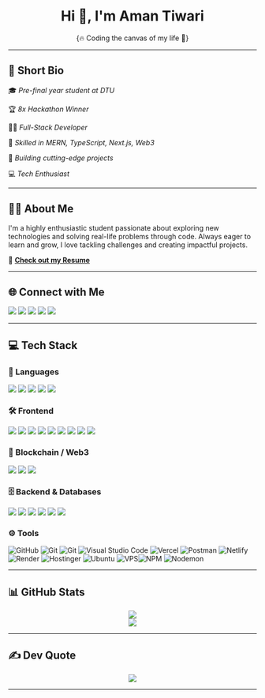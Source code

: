 <h1 align="center">Hi 👋, I'm Aman Tiwari</h1>
<p align="center">{🔥 Coding the canvas of my life 🧬}</p>

---

## 📍 Short Bio
🎓 *Pre-final year student at DTU*

🏆 *8x Hackathon Winner*

🧑‍💻 *Full-Stack Developer*

🦾 *Skilled in MERN, TypeScript, Next.js, Web3*

🚀 *Building cutting-edge projects*

💻 *Tech Enthusiast*

---

## 👨‍🎓 About Me
I'm a highly enthusiastic student passionate about exploring new technologies and solving real-life problems through code. Always eager to learn and grow, I love tackling challenges and creating impactful projects.

📄 **[Check out my Resume](https://drive.google.com/file/d/1HrMBMmH45nIrdKfSDkIERW6ukqRsQ4sH/view?usp=sharing)**

---

## 🌐 Connect with Me

<a href="https://linkedin.com/in/aman-tiwari001" target="_blank"><img src="https://img.shields.io/badge/LinkedIn-%230077B5.svg?style=for-the-badge&logo=linkedin&logoColor=white" /></a> <a href="https://x.com/aman_tiwari100" target="_blank"><img src="https://img.shields.io/badge/X-000000.svg?style=for-the-badge&logo=X&logoColor=white" /></a> <a href="https://discord.com/users/1031223667394347100" target="_blank"><img src="https://img.shields.io/badge/Discord-%237289DA.svg?style=for-the-badge&logo=discord&logoColor=white" /></a> <a href="https://www.instagram.com/aman_tiwari.21/" target="_blank"><img src="https://img.shields.io/badge/Instagram-FF0069.svg?style=for-the-badge&logo=Instagram&logoColor=white" /></a> <a href="https://t.me/tiwari_aman" target="_blank"><img src="https://img.shields.io/badge/Telegram-26A5E4.svg?style=for-the-badge&logo=Telegram&logoColor=white" /></a>



---

## 💻 Tech Stack

### 🌟 Languages
<p>
  <img src="https://img.shields.io/badge/c-%2300599C.svg?style=for-the-badge&logo=c&logoColor=white" />
  <img src="https://img.shields.io/badge/c++-%2300599C.svg?style=for-the-badge&logo=c%2B%2B&logoColor=white" />
  <img src="https://img.shields.io/badge/javascript-%23323330.svg?style=for-the-badge&logo=javascript&logoColor=%23F7DF1E" />
  <img src="https://img.shields.io/badge/typescript-%23007ACC.svg?style=for-the-badge&logo=typescript&logoColor=white" />
  <img src="https://img.shields.io/badge/python-3670A0?style=for-the-badge&logo=python&logoColor=ffdd54" />
</p>

### 🛠️ Frontend
<p>
  <img src="https://img.shields.io/badge/react-%2320232a.svg?style=for-the-badge&logo=react&logoColor=%2361DAFB" />
  <img src="https://img.shields.io/badge/Expo-1B1F23?style=for-the-badge&logo=expo&logoColor=white" />
  <img src="https://img.shields.io/badge/Next-black?style=for-the-badge&logo=next.js&logoColor=white" />
  <img src="https://img.shields.io/badge/React_Native-20232A?style=for-the-badge&logo=react&logoColor=61DAFB" />
  <img src="https://img.shields.io/badge/html5-%23E34F26.svg?style=for-the-badge&logo=html5&logoColor=white" />
  <img src="https://img.shields.io/badge/css3-%231572B6.svg?style=for-the-badge&logo=css3&logoColor=white" />
  <img src="https://img.shields.io/badge/tailwindcss-%2338B2AC.svg?style=for-the-badge&logo=tailwind-css&logoColor=white" />
  <img src="https://img.shields.io/badge/redux-%23764ABC.svg?style=for-the-badge&logo=redux&logoColor=white" />
  <img src="https://img.shields.io/badge/vite-%23646CFF.svg?style=for-the-badge&logo=vite&logoColor=white" />
</p>

### 🔐 Blockchain / Web3
<p>
  <img src="https://img.shields.io/badge/solidity-%23363636.svg?style=for-the-badge&logo=solidity&logoColor=white" />
  <img src="https://img.shields.io/badge/ethereum-%23265DAB.svg?style=for-the-badge&logo=ethereum&logoColor=white" />
  <img src="https://img.shields.io/badge/web3-%23F16822.svg?style=for-the-badge&logo=web3.js&logoColor=white" />
</p>

### 🗄️ Backend & Databases
<p>
  <img src="[https://img.shields.io/badge/express.js-%23404d59.svg?style=for-the-badge&logo=express&logoColor=%2361DAFB](https://img.shields.io/badge/Express%20js-000000?style=for-the-badge&logo=express&logoColor=white)" />
  <img src="https://img.shields.io/badge/node.js-%23339933.svg?style=for-the-badge&logo=nodedotjs&logoColor=white" />
  <img src="https://img.shields.io/badge/MongoDB-%234ea94b.svg?style=for-the-badge&logo=mongodb&logoColor=white" />
  <img src="https://img.shields.io/badge/MySQL-4479A1.svg?style=for-the-badge&logo=mysql&logoColor=white" />        
  <img src="https://img.shields.io/badge/JWT-black?style=for-the-badge&logo=JSON%20web%20tokens" />  
  <img src="https://img.shields.io/badge/redis-%23DD0031.svg?&style=for-the-badge&logo=redis&logoColor=white" />  
</p>

### ⚙️ Tools
<p>
 
![GitHub](https://img.shields.io/badge/github-%23121011.svg?style=for-the-badge&logo=github&logoColor=white) 
![Git](https://img.shields.io/badge/git-%23F05033.svg?style=for-the-badge&logo=git&logoColor=white) 
![Git](https://img.shields.io/badge/Docker-2CA5E0?style=for-the-badge&logo=docker&logoColor=white) 
![Visual Studio Code](https://img.shields.io/badge/VS%20Code-%23007ACC.svg?style=for-the-badge&logo=visual%20studio%20code&logoColor=white) 
![Vercel](https://img.shields.io/badge/vercel-%23000000.svg?style=for-the-badge&logo=vercel&logoColor=white)
![Postman](https://img.shields.io/badge/Postman-%23FF6C37.svg?style=for-the-badge&logo=postman&logoColor=white)
![Netlify](https://img.shields.io/badge/netlify-%2300C7B7.svg?style=for-the-badge&logo=netlify&logoColor=white)
![Render](https://img.shields.io/badge/render-%23202020.svg?style=for-the-badge&logo=render&logoColor=white)
![Hostinger](https://img.shields.io/badge/hostinger-%237E1FFF.svg?style=for-the-badge&logo=hostinger&logoColor=white)
![Ubuntu](https://img.shields.io/badge/ubuntu-%23E95420.svg?style=for-the-badge&logo=ubuntu&logoColor=white)
![VPS](https://img.shields.io/badge/vps-%23007396.svg?style=for-the-badge&logo=virtualbox&logoColor=white)![NPM](https://img.shields.io/badge/NPM-%23CB3837.svg?style=for-the-badge&logo=npm&logoColor=white)  ![Nodemon](https://img.shields.io/badge/NODEMON-%23323330.svg?style=for-the-badge&logo=nodemon&logoColor=%BBDEAD) 
</p>

---

## 📊 GitHub Stats
<p align="center">
  <img src="https://github-readme-streak-stats.herokuapp.com/?user=aman-tiwari001&theme=react&hide_border=false" />
  <br />
  <img src="https://github-readme-stats.vercel.app/api/top-langs/?username=aman-tiwari001&theme=react&hide_border=false&include_all_commits=true&count_private=true&layout=compact" />
</p>

---

## ✍️ Dev Quote
<p align="center">
  <img src="https://quotes-github-readme.vercel.app/api?type=horizontal&theme=radical" />
</p>

---

